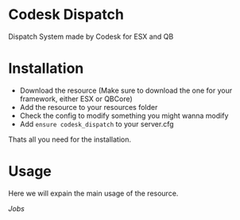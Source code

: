 # Codesk Dispatch
Dispatch System made by Codesk for ESX and QB 

# Installation

- Download the resource (Make sure to download the one for your framework, either ESX or QBCore)
- Add the resource to your resources folder
- Check the config to modify something you might wanna modify
- Add `ensure codesk_dispatch` to your server.cfg

Thats all you need for the installation.

# Usage

Here we will expain the main usage of the resource.

*Jobs*

